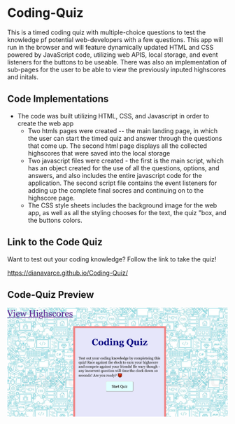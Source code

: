 # Coding-Quiz
This is a timed coding quiz with multiple-choice questions to test the knowledge pf potential web-developers with a few questions. This app will run in the browser and will feature dynamically updated HTML and CSS powered by JavaScript code, utilizing web APIS, local storage, and event listeners for the buttons to be useable. There was also an implementation of sub-pages for the user to be able to view the previously inputed highscores and initals.


## Code Implementations
* The code was built utilizing HTML, CSS, and Javascript in order to create the web app
  * Two htmls pages were created -- the main landing page, in which the user can start the timed quiz and answer through the questions that come up. The second html page displays all the collected highscores that were saved into the local storage
  * Two javascript files were created - the first is the main script, which has an object created
  for the use of all the questions, options, and answers, and also includes the entire javascript code for the application. The second script file contains the event listeners for adding up the complete final socres and continuing on to the highscore page.
  * The CSS style sheets includes the background image for the web app, as well as all the styling
  chooses for the text, the quiz "box, and the buttons colors.


## Link to the Code Quiz
Want to test out your coding knowledge? Follow the link to take the quiz!

https://dianavarce.github.io/Coding-Quiz/

## Code-Quiz Preview
![This is what the demo looks like](./Assets/css/quiz-preview.png)


